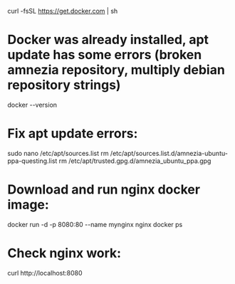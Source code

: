 curl -fsSL https://get.docker.com | sh
# Docker was already installed, apt update has some errors (broken amnezia repository, multiply debian repository strings)
docker --version
# Fix apt update errors:
sudo nano /etc/apt/sources.list
rm /etc/apt/sources.list.d/amnezia-ubuntu-ppa-questing.list
rm /etc/apt/trusted.gpg.d/amnezia_ubuntu_ppa.gpg
# Download and run nginx docker image:
docker run -d -p 8080:80 --name mynginx nginx
docker ps
# Check nginx work:
curl http://localhost:8080
